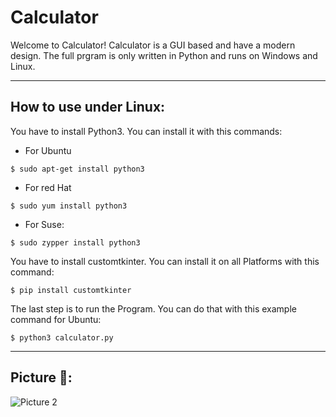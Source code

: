 # Calculator

Welcome to Calculator! Calculator is a GUI based and have a modern design. The full prgram is only written in Python and runs on Windows and Linux.

------------------------------------------------------------------------------------------------------------------------------------------------------------

## How to use under Linux:

You have to install Python3. You can install it with this commands:

- For Ubuntu
```
$ sudo apt-get install python3 
```

- For red Hat
```
$ sudo yum install python3
```

- For Suse:
```
$ sudo zypper install python3
```

You have to install customtkinter. You can install it on all Platforms with this command:

```
$ pip install customtkinter
```

The last step is to run the Program. You can do that with this example command for Ubuntu:
```
$ python3 calculator.py
```

------------------------------------------------------------------------------------------------------------------------------------------------------------

## Picture 📸:

![Picture 2](https://raw.githubusercontent.com/zlElo/Calculator/main/Calculator/pictures/picture%202.png)
